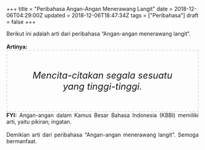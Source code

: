 +++
title = "Peribahasa Angan-Angan Menerawang Langit"
date = 2018-12-06T04:29:00Z
updated = 2018-12-06T18:47:34Z
tags = ["Peribahasa"]
draft = false
+++

<div dir="ltr" style="text-align: left;" trbidi="on"><div style="text-align: justify;">Berikut ini adalah arti dari peribahasa “Angan-angan menerawang langit”.</div><br /><div style="text-align: justify;"><b>Artinya:</b></div><div style="border: 2px dashed #ddd; font-size: 24px; height: auto; margin: 0 auto; padding: 50px; text-align: center; width: auto;"><i>Mencita-citakan segala sesuatu yang tinggi-tinggi.</i></div><div style="text-align: justify;"><b>FYI:</b> Angan-angan dalam Kamus Besar Bahasa Indonesia (KBBI) memiliki arti, yaitu pikiran; ingatan.<br /><br /></div><div style="text-align: justify;">Demikian arti dari peribahasa "Angan-angan menerawang langit". Semoga bermanfaat. </div></div>
